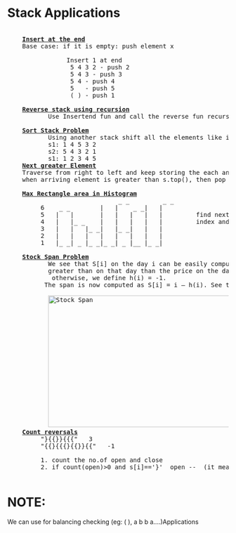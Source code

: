 # Stack Applications
  <pre> 
    <b><a href="https://github.com/teja963/DSA_All_Models/blob/master/Stack/10.%20Insert%20at%20end%20of%20stack.cpp">Insert at the end</a></b>                                                                          
    Base case: if it is empty: push element x
               
                Insert 1 at end
                 5 4 3 2 - push 2
                 5 4 3 - push 3
                 5 4 - push 4
                 5   - push 5
                 ( ) - push 1
           
    <b><a href="https://github.com/teja963/DSA_All_Models/blob/master/Stack/11.%20Reverse%20stack%20using%20recursion.cpp">Reverse stack using recursion</a></b>
           Use Insertend fun and call the reverse fun recursively
           
    <b><a href="https://github.com/teja963/DSA_All_Models/blob/master/Stack/12.%20Sort%20stack.cpp">Sort Stack Problem</a></b>
           Using another stack shift all the elements like insertion sort
           s1: 1 4 5 3 2
           s2: 5 4 3 2 1
           s1: 1 2 3 4 5
    <b><a href="https://github.com/teja963/DSA-and-MYSQL/blob/master/Stack/8.%20Next%20greater%20element.cpp">Next greater Element</a></b>
    Traverse from right to left and keep storing the each and every elements in the stack
    when arriving element is greater than s.top(), then pop all the elements untill that condition
          
    <b><a href="https://github.com/teja963/DSA_All_Models/blob/master/Stack/13.%20Max%20rectangle%20in%20histogram.cpp">Max Rectangle area in Histogram</a></b>
                              _ _         _ _
	     6    _ _        |   |    _ _|   |
	     5   |   |       |   |   |   |   |         find next greater element in left,rgt with base(s.empty) as corner elements 
	     4   |   |_ _    |   |   |   |   |         index and area = max(area, (r[i]-l[i]+1)*arr[i]);
	     3   |   |   |_ _|   |_ _|   |   |
	     2   |   |   |   |   |   |   |   | 
	     1   |_ _| _ |_ _|_ _| _ |__ |_ _|
	
    <b><a href="https://github.com/teja963/DSA_All_Models/blob/master/Stack/14.%20Stock%20span.cpp">Stock Span Problem</a></b>
           We see that S[i] on the day i can be easily computed if we know the closest day preceding i, such that the price is
           greater than on that day than the price on the day i. If such a day exists, let’s call it h(i),
            otherwise, we define h(i) = -1. 
          The span is now computed as S[i] = i – h(i). See the following diagram.
          
           <img alt="Stock Span" width="500" height="300" src="https://github.com/teja963/DSA_All_Models/blob/master/Stack/images/stock.png">
    <b><a href="https://github.com/teja963/DSA_All_Models/blob/master/Stack/16.%20count%20reversals.cpp">Count reversals</a></b>
         "}{{}}{{{"   3
         "{{}{{{}{{}}{{"   -1

         1. count the no.of open and close
         2. if count(open)>0 and s[i]=='}'  open --  (it means balanced for that open)          
  </pre>
    
# NOTE:
  We can use for balancing checking (eg: ( ), a b b a....)Applications
